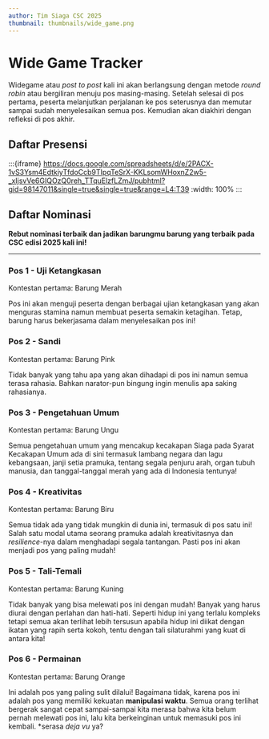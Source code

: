 ```yaml
---
author: Tim Siaga CSC 2025
thumbnail: thumbnails/wide_game.png
---
```


# Wide Game Tracker
Widegame atau *post to post* kali ini akan berlangsung dengan metode *round robin* atau bergiliran menuju pos masing-masing. Setelah selesai di pos pertama, peserta melanjutkan perjalanan ke pos seterusnya dan memutar sampai sudah menyelesaikan semua pos. Kemudian akan diakhiri dengan refleksi di pos akhir.

## Daftar Presensi
:::{iframe} https://docs.google.com/spreadsheets/d/e/2PACX-1vS3Ysm4EdtkiyTfdoCcb9TIpqTeSrX-KKLsomWHoxnZ2w5-_xIjsvVe6GIQOzQ0reh_TTquElzfLZmJ/pubhtml?gid=98147011&single=true&single=true&range=L4:T39
:width: 100%
:::

## Daftar Nominasi
**Rebut nominasi terbaik dan jadikan barungmu barung yang terbaik pada CSC edisi 2025 kali ini!**

---
### Pos 1 - Uji Ketangkasan
Kontestan pertama: Barung Merah

Pos ini akan menguji peserta dengan berbagai ujian ketangkasan yang akan menguras stamina namun membuat peserta semakin ketagihan. Tetap, barung harus bekerjasama dalam menyelesaikan pos ini!

### Pos 2 - Sandi
Kontestan pertama: Barung Pink

Tidak banyak yang tahu apa yang akan dihadapi di pos ini namun semua terasa rahasia. Bahkan narator-pun bingung ingin menulis apa saking rahasianya.

### Pos 3 - Pengetahuan Umum
Kontestan pertama: Barung Ungu

Semua pengetahuan umum yang mencakup kecakapan Siaga pada Syarat Kecakapan Umum ada di sini termasuk lambang negara dan lagu kebangsaan, janji setia pramuka, tentang segala penjuru arah, organ tubuh manusia, dan tanggal-tanggal merah yang ada di Indonesia tentunya!

### Pos 4 - Kreativitas
Kontestan pertama: Barung Biru

Semua tidak ada yang tidak mungkin di dunia ini, termasuk di pos satu ini! Salah satu modal utama seorang pramuka adalah kreativitasnya dan *resilience*-nya dalam menghadapi segala tantangan. Pasti pos ini akan menjadi pos yang paling mudah!

### Pos 5 - Tali-Temali
Kontestan pertama: Barung Kuning

Tidak banyak yang bisa melewati pos ini dengan mudah! Banyak yang harus diurai dengan perlahan dan hati-hati. Seperti hidup ini yang terlalu kompleks tetapi semua akan terlihat lebih tersusun apabila hidup ini diikat dengan ikatan yang rapih serta kokoh, tentu dengan tali silaturahmi yang kuat di antara kita!

### Pos 6 - Permainan
Kontestan pertama: Barung Orange

Ini adalah pos yang paling sulit dilalui! Bagaimana tidak, karena pos ini adalah pos yang memiliki kekuatan **manipulasi waktu**. Semua orang terlihat bergerak sangat cepat sampai-sampai kita merasa bahwa kita belum pernah melewati pos ini, lalu kita berkeinginan untuk memasuki pos ini kembali. *serasa *deja vu* ya?

